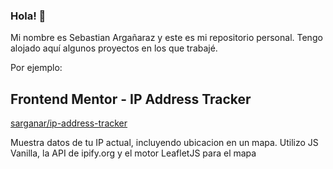 ### Hola! 👋
Mi nombre es Sebastian Argañaraz y este es mi repositorio personal. Tengo alojado aquí algunos proyectos en los que trabajé.

Por ejemplo:

## Frontend Mentor - IP Address Tracker
[sarganar/ip-address-tracker](https://github.com/sarganar/ip-address-tracker)

Muestra datos de tu IP actual, incluyendo ubicacion en un mapa.
Utilizo JS Vanilla, la API de ipify.org y el motor LeafletJS para el mapa



<!--
**sarganar/sarganar** is a ✨ _special_ ✨ repository because its `README.md` (this file) appears on your GitHub profile.

Here are some ideas to get you started:

- 🔭 I’m currently working on ...
- 🌱 I’m currently learning ...
- 👯 I’m looking to collaborate on ...
- 🤔 I’m looking for help with ...
- 💬 Ask me about ...
- 📫 How to reach me: ...
- 😄 Pronouns: ...
- ⚡ Fun fact: ...
-->
